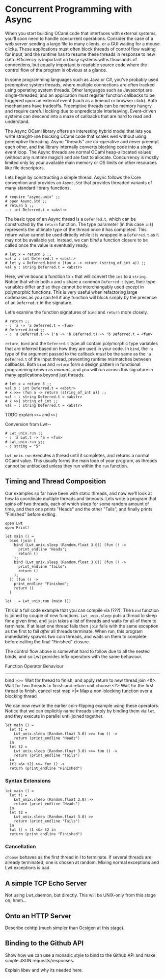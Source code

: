 # Concurrent Programming with Async

When you start building OCaml code that interfaces with external systems,
you'll soon need to handle concurrent operations. Consider the case of a web
server sending a large file to many clients, or a GUI waiting for a mouse
clicks.  These applications must often block threads of control flow waiting
for input, and the runtime has to resume these threads in response to new data.
Efficiency is important on busy systems withs thousands of connections, but
equally important is readable source code where the control flow of the program
is obvious at a glance.

In some programming languages such as Java or C#, you've probably used
preemptive system threads, where multiple connections are often tracked using
operating system threads.  Other languages such as Javascript are
single-threaded, and an application must register function callbacks to be
triggered upon an external event (such as a timeout or browser click).  Both
mechanisms have tradeoffs. Preemptive threads can be memory hungry and require
careful locking due to unpredictable interleaving. Event-driven systems can
descend into a maze of callbacks that are hard to read and understand.

The Async OCaml library offers an interesting hybrid model that lets you write
straight-line blocking OCaml code that scales well without using preemptive
threading. Async "threads" are co-operative and never preempt each other, and
the library internally converts blocking code into a single event loop.  The
Async threads are normal OCaml heap-allocated values (without any runtime
magic!) and are fast to allocate. Concurrency is mostly limited only by your
available main memory or OS limits on other resources like file descriptors.

Lets begin by constructing a simple thread. Async follows the Core convention
and provides an `Async.Std` that provides threaded variants of many standard
library functions.

~~~~~~~~~~~~~~~~~~~~~~~~~~~ { .ocaml-toplevel }
# require "async.unix" ;;
# open Async.Std ;;
# return 5 ;;
- : int Deferred.t = <abstr>
~~~~~~~~~~~~~~~~~~~~~~~~~~~

The basic type of an Async thread is a `Deferred.t`, which can be constructed
by the `return` function.  The type parameter (in this case `int`) represents
the ultimate type of the thread once it has completed.  This return value
cannot be used directly while it is wrapped in a `Deferred.t` as it may not be
available yet.  Instead, we can *bind* a function closure to be called once the
value is eventually ready.

~~~~~~~~~~~~~~~~~~~~~~~~~~~ { .ocaml-toplevel }
# let x = return 5 ;;
val x : int Deferred.t = <abstr>
# let y = Deferred.bind x (fun a -> return (string_of_int a)) ;;
val y : string Deferred.t = <abstr>
~~~~~~~~~~~~~~~~~~~~~~~~~~~

Here, we've bound a function to `x` that will convert the `int` to a `string`.
Notice that while both `x` and `y` share a common `Deferred.t` type, their type
variables differ and so they cannot be interchangably used except in
polymorphic functions.  This is very useful when refactoring large codebases as
you can tell if any function will block simply by the presence of an
`Deferred.t` in the signature.

Let's examine the function signatures of `bind` and `return` more closely.

~~~~~~~~~~~~~~~~~~~~~~~~~~~ { .ocaml-toplevel }
# return ;;
- : 'a -> 'a Deferred.t = <fun>
# Deferred.bind ;;
- : 'a Deferred.t -> ('a -> 'b Deferred.t) -> 'b Deferred.t = <fun>
~~~~~~~~~~~~~~~~~~~~~~~~~~~

`return`, `bind` and the `Deferred.t` type all contain polymorphic type
variables that are inferred based on how they are used in your code.  In
`bind`, the `'a` type of the argument passed to the callback *must* be the same
as the `'a Deferred.t` of the input thread, preventing runtime mismatches
between callbacks.  Both `bind` and `return` form a design pattern in
functional programming known as *monads*, and you will run across this
signature in many applications beyond just threads.

~~~~~~~~~~~~~~~~~~~~~~~~~~~ { .ocaml-toplevel }
# let x = return 5 ;;
val x : int Deferred.t = <abstr>
# x >>= (fun a -> return (string_of_int a)) ;;
val - : string Deferred.t = <abstr>
# x >>| string_of_int ;;
val - : string Deferred.t = <abstr>
~~~~~~~~~~~~~~~~~~~~~~~~~~~

TODO explain `>>=` and `>>|`

Conversion from Lwt--

~~~~~~~~~~~~~~~~~~~~~~~~~~~ { .ocaml-toplevel }
# Lwt_unix.run ;;
- : 'a Lwt.t -> 'a = <fun>
# Lwt_unix.run y;;
- : string = "5"
~~~~~~~~~~~~~~~~~~~~~~~~~~~

`Lwt_unix.run` executes a thread until it completes, and returns a normal OCaml
value.  This usually forms the main loop of your program, as threads cannot be
unblocked unless they run within the `run` function. 

## Timing and Thread Composition

Our examples so far have been with static threads, and now we'll look at how to
coordinate multiple threads and timeouts.  Lets write a program that spins off
two threads, each of which sleep for some random amount of time, and then one
prints "Heads" and the other "Tails", and finally prints "Finished" before
exiting.

~~~~~~~~~~~~~~~~~~~~~~~~~~~ { .ocaml }
open Lwt
open Printf

let main () =
  bind (join [
    bind (Lwt_unix.sleep (Random.float 3.0)) (fun () ->
      print_endline "Heads";
      return ()
    );
    bind (Lwt_unix.sleep (Random.float 3.0)) (fun () ->
      print_endline "Tails";
      return ()
    );
  ]) (fun () ->
    print_endline "Finished";
    return ()
  )

let _ = Lwt_unix.run (main ())
~~~~~~~~~~~~~~~~~~~~~~~~~~~

This is a full code example that you can compile via (???).  The `bind`
function is joined by couple of new functions.  `Lwt_unix.sleep` puts a thread
to sleep for a given time, and `join` takes a list of threads and waits for all
of them to terminate. If at least one thread fails then `join` fails with the
same exception as the first to fail *after* all threads terminate.  When run,
this program immediately spawns two coin threads, and waits on them to complete
before calling the final "Finished" closure.

The control flow above is somewhat hard to follow due to all the nested binds,
and so Lwt provides infix operators with the same behaviour.

Function    Operator  Behaviour
--------    --------  ---------
bind        >>=       Wait for thread to finish, and apply return to new thread
join        <&>       Wait for two threads to finish and return unit
choose      <?>       Wait for the first thread to finish, cancel rest
map         >|=       Map a non-blocking function over a blocking thread

We can now rewrite the earlier coin-flipping example using these operators.
Notice that we can explicitly name threads simply by binding them via `let`,
and they execute in parallel until joined together.

~~~~~~~~~~~~~~~~~~~~~~~~~~~ { .ocaml }
let main () =
  let t1 =
    Lwt_unix.sleep (Random.float 3.0) >>= fun () ->
    return (print_endline "Heads")
  in
  let t2 = 
    Lwt_unix.sleep (Random.float 3.0) >>= fun () ->
    return (print_endline "Tails")
  in
  (t1 <&> t2) >>= fun () ->
  return (print_endline "Finished")
~~~~~~~~~~~~~~~~~~~~~~~~~~~


### Syntax Extensions

~~~~~~~~~~~~~~~~~~~~~~~~~~~ { .ocaml }
let main () =
  let t1 =
    Lwt_unix.sleep (Random.float 3.0) >>
    return (print_endline "Heads")
  in
  let t2 = 
    Lwt_unix.sleep (Random.float 3.0) >>
    return (print_endline "Tails")
  in
  lwt () = t1 <&> t2 in
  return (print_endline "Finished")
~~~~~~~~~~~~~~~~~~~~~~~~~~~

### Cancellation

`choose` behaves as the first thread in l to terminate. If several threads are already terminated, one is chosen at random.
Mixing normal exceptions and Lwt exceptions is bad.

## A simple TCP Echo Server

Not using Lwt_daemon, but directly. This will be UNIX-only from this stage on, hmm...

## Onto an HTTP Server

Describe cohttp (much simpler than Ocsigen at this stage).

## Binding to the Github API

Show how we can use a monadic style to bind to the Github API and make simple JSON requests/responses.

<sidebar><title>A Note on Portability</title>

Explain libev and why its needed here.

</sidebar>


